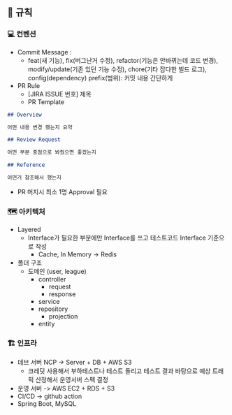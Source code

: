 ## 📝 규칙

### 💻 컨벤션

- Commit Message :
  - feat(새 기능), fix(버그난거 수정), refactor(기능은 안바뀌는데 코드 변경), modify/update(기존 있던 기능 수정), chore(기타 잡다한 빌드 로그), config(dependency)
    prefix(범위): 커밋 내용 간단하게
- PR Rule
  - [JIRA ISSUE 번호] 제목
  - PR Template

```markdown
## Overview

어떤 내용 변경 했는지 요약

## Review Request

어떤 부분 중점으로 봐줬으면 좋겠는지

## Reference

어떤거 참조해서 했는지
```

- PR 머지시 최소 1명 Approval 필요

### 🗺️ 아키텍처

- Layered
  - Interface가 필요한 부분에만 Interface를 쓰고 테스트코드 Interface 기준으로 작성
    - Cache, In Memory -> Redis
- 폴더 구조
  - 도메인 (user, league)
    - controller
      - request
      - response
    - service
    - repository
      - projection
    - entity

### 🏗️ 인프라

- 데브 서버 NCP -> Server + DB + AWS S3
  - 크레딧 사용해서 부하테스트나 테스트 돌리고 테스트 결과 바탕으로 예상 트래픽 산정해서 운영서버 스펙 결정
- 운영 서버 -> AWS EC2 + RDS + S3
- CI/CD -> github action
- Spring Boot, MySQL
